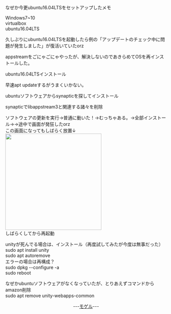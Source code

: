 なぜか今更ubuntu16.04LTSをセットアップしたメモ

Windows7~10  
virtualbox  
ubuntu16.04LTS  

久しぶりにubuntu16.04LTSを起動したら例の「アップデートのチェック中に問題が発生しました」が復活いていたorz

appstreamをごにゃごにゃやったが、解決しないのであきらめてOSを再インストールした。

ubuntu16.04LTSインストール

早速apt updateするがうまくいかない。

ubuntuソフトウェアからsynapticを探してインストール

synapticでlibappstream3と関連する諸々を削除

ソフトウェアの更新を実行→普通に動いた！→むっちゃある。→全部インストール→→途中で画面が発狂したorz  
この画面になってもしばらく放置↓  
<img src="https://nob0tate14.github.io/tiraura/images/20180617_03.png" width="300x">  
しばらくしてから再起動  

unityが死んでる場合は、インストール（再度試してみたが今度は無事だった）  
sudo apt install unity  
sudo apt autoremove  
エラーの場合は再構成？  
sudo dpkg --configure -a  
sudo reboot  

なぜかubuntuソフトウェアがなくなっていたが、とりあえずコマンドからamazon削除  
sudo apt remove unity-webapps-common

<p style="text-align: center;">---<a href="https://nob0tate14.github.io/tiraura/">モゲル</a>---</p>

